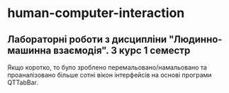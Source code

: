 # human-computer-interaction
## Лабораторні роботи з дисципліни "Людинно-машинна взаємодія". 3 курс 1 семестр
Якщо коротко, то було зроблено перемальовано/намальовано та проаналізовано більше сотні вікон інтерфейсів на основі програми QTTabBar.
